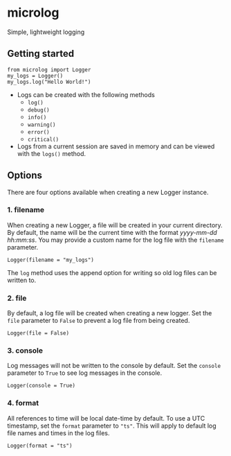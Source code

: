 # microlog
Simple, lightweight logging

## Getting started
```
from microlog import Logger
my_logs = Logger()
my_logs.log("Hello World!")
```
* Logs can be created with the following methods
  * `log()`
  * `debug()`
  * `info()`
  * `warning()`
  * `error()`
  * `critical()`
* Logs from a current session are saved in memory and can be viewed with the `logs()` method.

## Options
There are four options available when creating a new Logger instance.
### 1. filename
When creating a new Logger, a file will be created in your current directory. By default, the name will be the current time with the format _yyyy-mm-dd hh:mm:ss_. You may provide a custom name for the log file with the `filename` parameter.
```
Logger(filename = "my_logs")
```
The `log` method uses the append option for writing so old log files can be written to.
### 2. file
By default, a log file will be created when creating a new logger. Set the `file` parameter to `False` to prevent a log file from being created.
```
Logger(file = False)
```
### 3. console
Log messages will not be written to the console by default. Set the `console` parameter to `True` to see log messages in the console.
```
Logger(console = True)
```
### 4. format
All references to time will be local date-time by default. To use a UTC timestamp, set the `format` parameter to `"ts"`.  This will apply to default log file names and times in the log files.
```
Logger(format = "ts")
```
